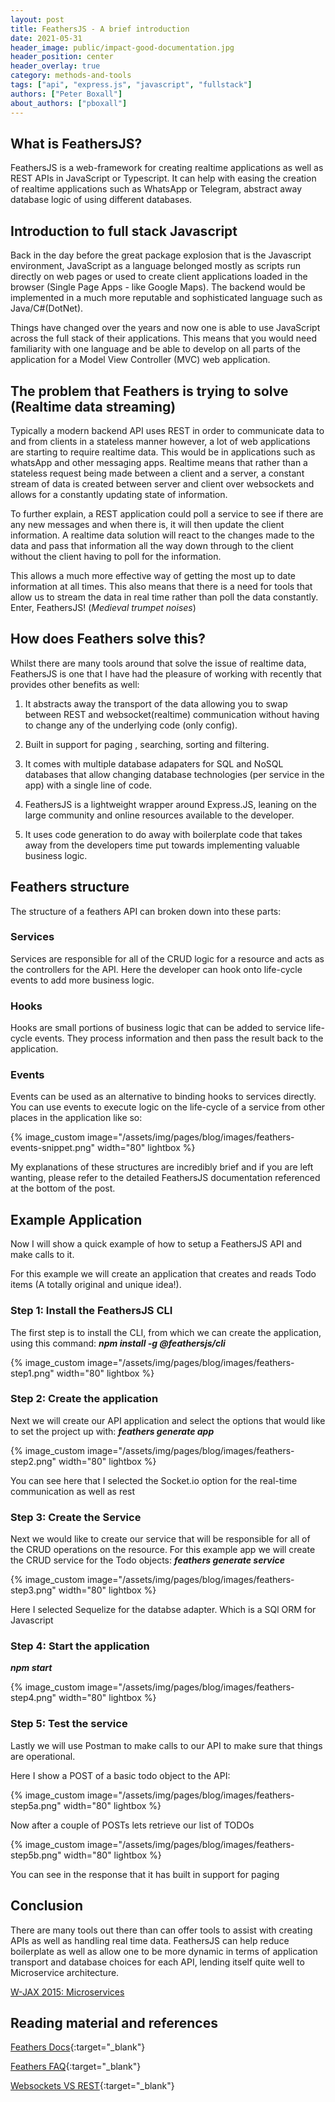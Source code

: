 ```yaml
---
layout: post
title: FeathersJS - A brief introduction
date: 2021-05-31
header_image: public/impact-good-documentation.jpg
header_position: center
header_overlay: true
category: methods-and-tools
tags: ["api", "express.js", "javascript", "fullstack"]
authors: ["Peter Boxall"]
about_authors: ["pboxall"]
---
```


## What is FeathersJS?

FeathersJS is a web-framework for creating realtime applications as well as REST APIs in JavaScript or Typescript. It can help with easing the creation of realtime applications such as WhatsApp or Telegram, abstract away database logic of using different databases.

## Introduction to full stack Javascript

Back in the day before the great package explosion that is the Javascript environment, JavaScript as a language belonged mostly as scripts run directly on web pages or used to create client applications loaded in the browser (Single Page Apps - like Google Maps). The backend would be implemented in a much more reputable and sophisticated  language such as Java/C#(DotNet).

Things have changed over the years and now one is able to use JavaScript across the full stack of their applications. This means that  you would need familiarity with one language and be able to develop on all parts of the application for a Model View Controller (MVC) web application. 

## The problem that Feathers is trying to solve (Realtime data streaming) 

Typically a modern backend API uses REST in order to communicate data to and from clients in a stateless manner however, a lot of web applications are starting to require realtime data. This would be in applications such as  whatsApp and other messaging apps. Realtime means that rather than a stateless request being made between a client and a server, a constant stream of data is created between server and client over websockets and allows for a constantly updating state of information.

To further explain, a REST application could poll a service to see if there are any new messages and when there is, it will then update the client information. A realtime data solution will react to the changes made to the data and pass that information all the way down through to the client without the client having to poll for the information.

This allows a much more effective way of getting the most up to date information at all times. This also means that there is a need for tools that allow us to stream the data in real time rather than poll the data constantly. Enter, FeathersJS!  (*Medieval trumpet noises*)

## How does Feathers solve this?

Whilst there are many tools around that solve the issue of realtime data, FeathersJS is one that I have had the pleasure of working with recently that provides other benefits as well:
1. It abstracts away the transport of the data allowing you to swap between REST and websocket(realtime) communication without having to change any of the underlying code (only config).

1. Built in support for paging , searching, sorting and filtering.

1. It comes with multiple database adapaters for SQL and NoSQL databases that allow changing database technologies (per service in the app) with a single line of code.

1. FeathersJS is a lightweight wrapper around Express.JS, leaning on the large community and online resources available to the developer.

1. It uses code generation to do away with boilerplate code that takes away from the developers time put towards implementing valuable business logic. 

## Feathers structure

The structure of a feathers API can broken down into these parts: 

### Services

Services are responsible for all of the CRUD logic for a resource and acts as the controllers for the API. Here the developer can hook onto life-cycle events to add more business logic.

### Hooks

Hooks are small portions of business logic that can be added to service life-cycle events.  They process information and then pass the result  back to the application.

### Events

Events can be used as an alternative to binding hooks to services directly. You can use events to execute logic on the life-cycle of a service from other places in the application like so:

{% image_custom image="/assets/img/pages/blog/images/feathers-events-snippet.png" width="80" lightbox %}

My explanations of these structures are incredibly brief and if you are left wanting, please refer to the detailed FeathersJS documentation referenced at the bottom of the post.


## Example Application

Now I will show a quick example of how to setup a FeathersJS API and make calls to it. 

For this example we will create an application that creates and reads Todo items (A totally original and unique idea!).


### Step 1: Install the FeathersJS CLI

The first step is to install the CLI, from which we can create the application, using this command:
***npm install -g @feathersjs/cli***

{% image_custom image="/assets/img/pages/blog/images/feathers-step1.png" width="80" lightbox %}

### Step 2: Create the application

Next we will create our API application and select the options that would like to set the project up with:
***feathers generate app***

{% image_custom image="/assets/img/pages/blog/images/feathers-step2.png" width="80" lightbox %}

You can see here that I selected the Socket.io option for the real-time communication as well as rest

### Step 3: Create the Service
Next we would like to create our service that will be responsible for all of the CRUD operations on the resource. For this example app we will create the CRUD service for the Todo objects:
***feathers generate service***

{% image_custom image="/assets/img/pages/blog/images/feathers-step3.png" width="80" lightbox %}

Here I selected Sequelize for the databse adapter. Which is a SQl ORM for Javascript

### Step 4: Start the application
***npm start***

{% image_custom image="/assets/img/pages/blog/images/feathers-step4.png" width="80" lightbox %}

### Step 5: Test the service

Lastly we will use Postman to make calls to our API to make sure that things are operational.

Here I show a POST of a basic todo object to the API:

{% image_custom image="/assets/img/pages/blog/images/feathers-step5a.png" width="80" lightbox %}
 

Now after a couple of POSTs lets retrieve our list of TODOs

{% image_custom image="/assets/img/pages/blog/images/feathers-step5b.png" width="80" lightbox %}

You can see in the response that it has built in support for paging

## Conclusion
There are many tools out there than can offer tools to assist with creating APIs as well as handling real time data. FeathersJS can help reduce boilerplate as well as allow one to be more dynamic in terms of application transport and database choices for each API, lending itself quite well to Microservice architecture. 

[W-JAX 2015: Microservices](/blog/events/wjax2015-microservices/)


## Reading material and references

 [Feathers Docs](https://docs.feathersjs.com/){:target="_blank"}

 [Feathers FAQ](https://docs.feathersjs.com/help/faq.html){:target="_blank"}

 [Websockets VS REST](https://www.educba.com/websocket-vs-rest/){:target="_blank"}

